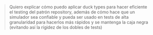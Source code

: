>Quiero explicar cómo puedo aplicar duck types para hacer eficiente el testing del patrón repository, además de cómo hace que un simulador sea confiable y pueda ser usado en tests de alta granularidad para hacerlos más rápidos y se mantenga la caja negra (evitando así la rígidez de los dobles de tests)